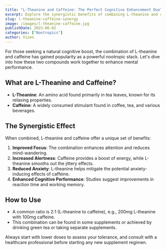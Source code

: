 ```yaml
---
title: "L-Theanine and Caffeine: The Perfect Cognitive Enhancement Duo"
excerpt: Explore the synergistic benefits of combining L-theanine and caffeine for improved focus, alertness, and cognitive performance.
slug: l-theanine-caffeine-synergy
image: /images/l-theanine-caffeine.jpg
publishDate: 2023-06-02
categories: ["Nootropics"]
author: Vizen
---
```


For those seeking a natural cognitive boost, the combination of L-theanine and caffeine has gained popularity as a powerful nootropic stack. Let's dive into how these two compounds work together to enhance mental performance.

## What are L-Theanine and Caffeine?

- **L-Theanine**: An amino acid found primarily in tea leaves, known for its relaxing properties.
- **Caffeine**: A widely consumed stimulant found in coffee, tea, and various beverages.

## The Synergistic Effect

When combined, L-theanine and caffeine offer a unique set of benefits:

1. **Improved Focus**: The combination enhances attention and reduces mind-wandering.
2. **Increased Alertness**: Caffeine provides a boost of energy, while L-theanine smooths out the jittery effects.
3. **Reduced Anxiety**: L-theanine helps mitigate the potential anxiety-inducing effects of caffeine.
4. **Enhanced Cognitive Performance**: Studies suggest improvements in reaction time and working memory.

## How to Use

- A common ratio is 2:1 (L-theanine to caffeine), e.g., 200mg L-theanine with 100mg caffeine.
- This combination can be found in some supplements or achieved by drinking green tea or taking separate supplements.

Always start with lower doses to assess your tolerance, and consult with a healthcare professional before starting any new supplement regimen.